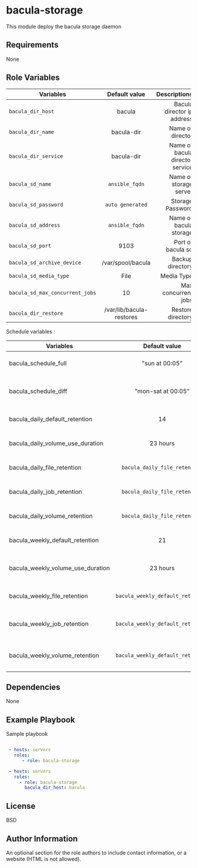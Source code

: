 bacula-storage
=========

This module deploy the bacula storage daemon

Requirements
------------

None

Role Variables
--------------

| Variables                              |   Default value          |   Descriptions                       |
| -------------------------------------- |:------------------------:| ------------------------------------:|
|   `bacula_dir_host`                    |      bacula              |     Bacula director ip address       |
|   `bacula_dir_name`                    |      bacula-dir          |     Name of director                 |
|   `bacula_dir_service`                 |      bacula-dir          |     Name of bacula director service  |
|   `bacula_sd_name`                     |  `ansible_fqdn`      |     Name of storage server           |
|   `bacula_sd_password`                 |     `auto generated`     |     Storage Password                 |
|   `bacula_sd_address`                  | `ansible_fqdn`     |     Name of bacula storage           |
|   `bacula_sd_port`                     |        9103              |     Port of bacula sd                |
|   `bacula_sd_archive_device`           |      /var/spool/bacula     |     Backup directory                 |
|   `bacula_sd_media_type`               |        File              |     Media Type                       |
|   `bacula_sd_max_concurrent_jobs`      |         10               |     Max concurrent jobs              |
|   `bacula_dir_restore`                 | /var/lib/bacula-restores |     Restore directory                |


Schedule variables :

| Variables | Default value | Descriptions |
| --------- |:-------------:| ------------:|
| bacula_schedule_full | "sun at 00:05" | Schedule time for Full backup
| bacula_schedule_diff | "mon-sat at 00:05" | Schedule time for Differential backup
| bacula_daily_default_retention | 14 | Default daily retention period
| bacula_daily_volume_use_duration | 23 hours | Volume use duration for daily backup
| bacula_daily_file_retention | `bacula_daily_file_retention` | File retention for daily backup
| bacula_daily_job_retention | `bacula_daily_file_retention` | Job retention for daily backup
| bacula_daily_volume_retention | `bacula_daily_file_retention` | Volume retention for daily backup
| bacula_weekly_default_retention | 21 | Default daily retention period
| bacula_weekly_volume_use_duration | 23 hours | Volume use duration for weekly backup
| bacula_weekly_file_retention | `bacula_weekly_default_retention` | File retention for weekly backup
| bacula_weekly_job_retention | `bacula_weekly_default_retention` | Job retention for weekly backup
| bacula_weekly_volume_retention | `bacula_weekly_default_retention` | Volume retention for weekly backup



Dependencies
------------

None

Example Playbook
----------------

Sample playbook

```yaml

 - hosts: servers
   roles:
      - role: bacula-storage
```

```yaml
 - hosts: servers
   roles:
     - role: bacula-storage
       bacula_dir_host: bacula
```



License
-------

BSD

Author Information
------------------

An optional section for the role authors to include contact information, or a website (HTML is not allowed).
